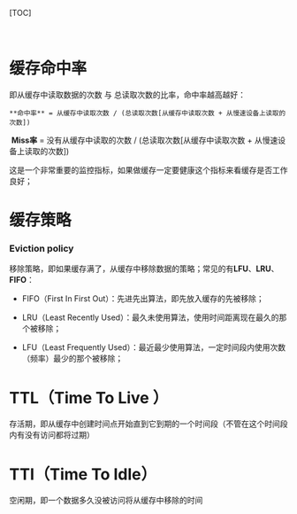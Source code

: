 [TOC]

​	



# 缓存命中率

即从缓存中读取数据的次数 与 总读取次数的比率，命中率越高越好：

 	**命中率** = 从缓存中读取次数 / (总读取次数[从缓存中读取次数 + 从慢速设备上读取的次数])

​	**Miss率** = 没有从缓存中读取的次数 / (总读取次数[从缓存中读取次数 + 从慢速设备上读取的次数]) 

这是一个非常重要的监控指标，如果做缓存一定要健康这个指标来看缓存是否工作良好；

# 缓存策略

### Eviction policy

移除策略，即如果缓存满了，从缓存中移除数据的策略；常见的有**LFU**、**LRU**、**FIFO**：

- FIFO（First In First Out）：先进先出算法，即先放入缓存的先被移除；


- LRU（Least Recently Used）：最久未使用算法，使用时间距离现在最久的那个被移除；


- LFU（Least Frequently Used）：最近最少使用算法，一定时间段内使用次数（频率）最少的那个被移除；

# TTL（Time To Live ） 

存活期，即从缓存中创建时间点开始直到它到期的一个时间段（不管在这个时间段内有没有访问都将过期）

# TTI（Time To Idle）

空闲期，即一个数据多久没被访问将从缓存中移除的时间





